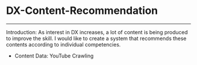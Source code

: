 # DX-Content-Recommendation
---
Introduction: As interest in DX increases, a lot of content is being produced to improve the skill. I would like to create a system that recommends these contents according to individual competencies.

- Content Data: YouTube Crawling
